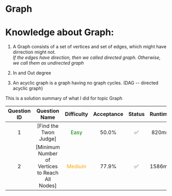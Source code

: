 # Graph

# Knowledge about Graph:

1. A Graph consists of a set of vertices and set of edges, which might have dirrection might not. <br/>
        *If the edges have direction, then we called directed graph. Otherwise, we call them as undirected graph*

2. In and Out degree

3. An acyclic graph is a graph having no graph cycles. (DAG -- directed acyclic graph)



This is a solution summary of what I did for topic Graph

Question ID | Question Name | Difficulty | Acceptance | Status | Runtime | Memory | Updated Runtime | Updated Memory
:---------: | :-----------: | :--------: | :--------: | :----: | :-----: | :----: | :-------------: | :------------:
1 | [Find the Twon Judge] | <font color = green> Easy </font> | 50.0% | ✅ | 820ms | 18.9MB | | |
2 | [Minimum Number of Vertices to Reach All Nodes] | <font color = orange> Medium </font> | 77.9% | ✅ | 1586ms | 51.8MB | | |